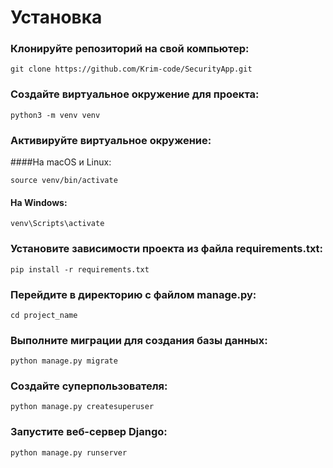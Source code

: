 # Установка
### Клонируйте репозиторий на свой компьютер:

```
git clone https://github.com/Krim-code/SecurityApp.git
```

### Создайте виртуальное окружение для проекта:

```
python3 -m venv venv
```

### Активируйте виртуальное окружение:

####На macOS и Linux:
```
source venv/bin/activate
```

#### На Windows:
```
venv\Scripts\activate
```
### Установите зависимости проекта из файла requirements.txt:

```
pip install -r requirements.txt
```

### Перейдите в директорию с файлом manage.py:
```
cd project_name
```

### Выполните миграции для создания базы данных:

```
python manage.py migrate
```
### Создайте суперпользователя:
```
python manage.py createsuperuser
```

### Запустите веб-сервер Django:

```
python manage.py runserver
```


